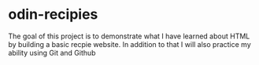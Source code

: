 # odin-recipies
The goal of this project is to demonstrate what I have learned about HTML by building a basic recpie website. In addition to that  I will also practice my ability using Git and Github
